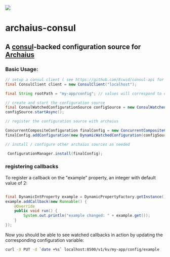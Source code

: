 [![][maven img]][maven]

# archaius-consul


## A [consul](https://www.consul.io/)-backed configuration source for [Archaius](https://github.com/Netflix/archaius)

### Basic Usage:

```java
// setup a consul client ( see https://github.com/Ecwid/consul-api for more info)
final ConsulClient client = new ConsulClient("localhost");

final String rootPath = "my-app/config"; // values will correspond to consul values stored at /v1/kv/my-app/config

// create and start the configuration source
final ConsulWatchedConfigurationSource configSource = new ConsulWatchedConfigurationSource(rootPath, client);
configSource.startAsync();

// register the configuration source with archaius

ConcurrentCompositeConfiguration finalConfig = new ConcurrentCompositeConfiguration();
finalConfig.addConfiguration(new DynamicWatchedConfiguration(configSource), "consul-dynamic");

// install / configure other archaius sources as needed

 ConfigurationManager.install(finalConfig);

```

### registering callbacks

To register a callback on the "example" property, an integer with default value of 2:

```java

final DynamicIntProperty example = DynamicPropertyFactory.getInstance().getIntProperty("example", 2);
example.addCallback(new Runnable() {
    @Override
    public void run() {
        System.out.println("example changed: " + example.get());
    }
});
```

Now you should be able to see watched callbacks in action by updating the corresponding configuration variable:

```bash
curl -X PUT -d `date +%s` localhost:8500/v1/kv/my-app/config/example
```

[maven]:http://search.maven.org/#search|gav|1|g:"org.irenical.consul"%20AND%20a:"archaius-consul"
[maven img]:https://maven-badges.herokuapp.com/maven-central/org.irenical.consul/archaius-consul/badge.svg
